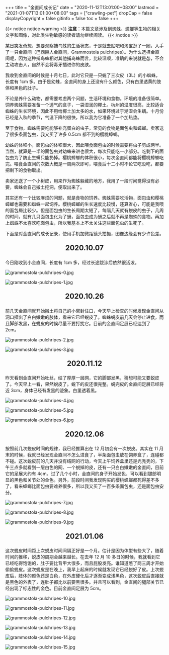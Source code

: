 +++
title = "金直间成长记"
date = "2020-11-12T13:01:00+08:00"
lastmod = "2021-01-07T13:01:00+08:00"
tags = ["crawling-pet"]
dropCap = false
displayCopyright = false
gitinfo = false
toc = false
+++

{{< notice notice-warning >}}
<strong>注意</strong>：本篇文章涉及到蜘蛛、蟑螂等生物的相关文字和图像，对此类生物敏感的读者请勿继续阅读。
{{< /notice >}}

<span class="drop-cap">某</span>日突发奇想，想要观察捕鸟蛛的生活状态，于是就去贴吧和淘宝逛了一圈，入手了一只金直间（巴西巨人金直间，Grammostola pulchripes）。为什么选择金直间呢，因为这种捕鸟蛛相对其他捕鸟蛛而言，比较温顺，准确的来说就是怂，不会主动攻击人，自然不会将毒牙插进你的皮肤。

我收到金直间的时候是十月七日，此时它只是一只蜕了三次皮（3L）的小蜘蛛，长度有 1cm 多。由于是幼蛛，金直间的身上还没有什么颜色，只有白里透黄的肢体和黑色的肚子。

不论是养什么动物，都需要考虑两个问题，生活环境和食物。环境的准备很简单。饲养蜘蛛需要准备一个透气的盒子，一袋湿润的椰土。杭州的湿度很高，比较适合蜘蛛的生长环境，因此不用给椰土加太多的水，如果环境过于潮湿会生螨。十月份已经是入秋的季节，气温下降的很快，所以我为它准备了一个加热垫。

至于食物，蜘蛛需要吃能够补充蛋白的虫子，常见的食物是面包虫和蟑螂。卖家送了很多条面包虫，我又买了许多 0.5cm 都不到的樱桃蟑螂。 

幼蛛的体积小，面包虫的体积很大，因此喂食面包虫的时候需要将虫子剪成两半。当然，就算是一半的面包虫对幼蛛来讲也很大，每次只能吃一小部分。吃剩下的面包虫为了防止生螨只能扔掉。樱桃蟑螂的体积很小，每次金直间都能将樱桃蟑螂吃完。喂食金直间的次数大概是一周两次即可，喂食后十二小时不论它吃没吃，都要把剩下的食物取出。

卖家还送了一个小树皮，用来作为蜘蛛躲藏的地方，我用了一段时间觉得没有必要，蜘蛛会自己搬土挖洞，便取出来了。

其实还有一个比较麻烦的问题，就是食物的饲养。蜘蛛需要吃活物，面包虫和樱桃蟑螂也需要和蜘蛛一起饲养。樱桃蟑螂的生长速度比较慢，还算省心，可能是我喂的面包屑比较少。但是面包虫的生长周期太短了，每隔几天就有蜕皮的虫子，几周的时间，就有几只面包虫化为了蛹，面包虫成为蛹之后就不再是蜘蛛的食物。再加上蜘蛛不太喜欢吃面包虫，所以我基本上不太关注这些面包虫的生死了。

下面是对金直间的成长记录，使用手机加微距镜头拍摄，图像边缘会有少许色差。

<p style="text-align:center; font-size:1.6em"><strong>2020.10.07</strong></p>

今日刚收到小金直间，长度有 1cm 多，经过长途跋涉后依然很活泼。

![grammostola-pulchripes-0.jpg](/images/grammostola-pulchripes-0.jpg "刚收到的 3L 金直间")

![grammostola-pulchripes-1.jpg](/images/grammostola-pulchripes-1.jpg "化蛹的面包虫")

<p style="text-align:center; font-size:1.6em"><strong>2020.10.26</strong></p>

前几天金直间就开始搬土将自己的小窝封住口，今天早上检查的时候发现金直间从洞口探出了白白嫩嫩的肢体，看来它已经蜕皮了。蜘蛛蜕皮前几天会停止进食，而且脚部发黑，在蜕皮的时候尽量不要打扰它。目前的金直间足展已经达到了 2cm。

![grammostola-pulchripes-2.jpg](/images/grammostola-pulchripes-2.jpg "刚蜕皮的 4L 金直间")

![grammostola-pulchripes-3.jpg](/images/grammostola-pulchripes-3.jpg "在饲养盒里乱爬的小蟑螂")

<p style="text-align:center; font-size:1.6em"><strong>2020.11.12</strong></p>

昨天看到金直间开始吐丝，结了厚厚一层网，它的脚部发黑，猜想可能又要蜕皮了。今天早上一看，果然蜕皮了。蜕下的皮还很完整。蜕完皮的金直间足展已经将近 3cm，身体已经有发黑的迹象。白里透着黑。

![grammostola-pulchripes-4.jpg](/images/grammostola-pulchripes-4.jpg "刚蜕皮的 5L 金直间（一）")

![grammostola-pulchripes-5.jpg](/images/grammostola-pulchripes-5.jpg "刚蜕皮的 5L 金直间（二）")

![grammostola-pulchripes-6.jpg](/images/grammostola-pulchripes-6.jpg "5L 金直间蜕掉的皮")

<p style="text-align:center; font-size:1.6em"><strong>2020.12.06</strong></p>

按照前几次蜕皮时间的规律，我已经推算出在 12 月初会有一次蜕皮。其实在 11 月末的时候，我就已经发现金直间不怎么进食了，半条面包虫放在饲养盒了，连碰都不碰。这次蜕皮前的几天并没有结网的行动，今天上午饲养盒里还是光秃秃的，下午三点多就看到一层白色的网、一个蜕掉的皮，还有一只白白嫩嫩的金直间，目前它的足展大约有 4cm。过了几个小时，金直间的身子开始发色，可以看到腿部明显的黑色和关节处的金色。另外，前段时间我发现购买的樱桃蟑螂都死得差不多了，看来蟑螂比面包虫要难养很多，所以我又买了一百多条面包虫，还是面包虫安分。

![grammostola-pulchripes-7.jpg](/images/grammostola-pulchripes-7.jpg "刚蜕皮的 6L 金直间")

![grammostola-pulchripes-8.jpg](/images/grammostola-pulchripes-8.jpg "身体逐渐变成黑色")

![grammostola-pulchripes-9.jpg](/images/grammostola-pulchripes-9.jpg "6L 金直间蜕掉的皮")

<p style="text-align:center; font-size:1.6em"><strong>2021.01.06</strong></p>

这次蜕皮时间距上次蜕皮时间间隔正好是一个月。估计是因为体型有些大了，随着时间的推移，蜕皮的周期会越来越长。在去年 12 月 10 多日的时候，我就看到它已经吃得饱饱的，肚子要比背甲大很多，而且屁股发亮。谁知道憋了两三周才开始偷偷蜕皮。这次蜕皮是在晚上，我早上起床的时候就发现它已经蜕好了皮。上次蜕皮后，肢体的颜色还是白色，在外皮硬化后才逐渐变成浅黑色，这次蜕皮后直接就是黑色的外表了，连肚子都比以前要黑很多。并且可以看到，金直间的腿部关节已经出现了标志性的金色。目前金直间足展为 5cm。

![grammostola-pulchripes-10.jpg](/images/grammostola-pulchripes-10.jpg "7L 金直间（一）")

![grammostola-pulchripes-11.jpg](/images/grammostola-pulchripes-11.jpg "7L 金直间（二）")

![grammostola-pulchripes-12.jpg](/images/grammostola-pulchripes-12.jpg "7L 金直间（三）")

![grammostola-pulchripes-13.jpg](/images/grammostola-pulchripes-13.jpg "7L 金直间（四）")

![grammostola-pulchripes-14.jpg](/images/grammostola-pulchripes-14.jpg "7L 金直间蜕掉的皮（一）")

![grammostola-pulchripes-15.jpg](/images/grammostola-pulchripes-15.jpg "7L 金直间蜕掉的皮（二）")